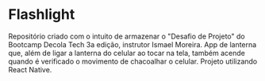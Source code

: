 # Flashlight
Repositório criado com o intuito de armazenar o "Desafio de Projeto" do Bootcamp Decola Tech 3a edição, instrutor Ismael Moreira. App de lanterna que, além de ligar a lanterna do celular ao tocar na tela, também acende quando é verificado o movimento de chacoalhar o celular. Projeto utilizando React Native.
